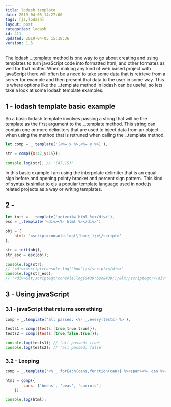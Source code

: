 ```yaml
---
title: lodash template
date: 2019-04-05 14:27:00
tags: [js,lodash]
layout: post
categories: lodash
id: 411
updated: 2019-04-05 15:18:36
version: 1.5
---
```


The [lodash \_.template](https://lodash.com/docs/4.17.11#template) method is one way to go about creating and using templates to turn javaScript code into formatted html, and other formates as well for that matter. When making any kind of web based project with javaScript there will often be a need to take some data that is retrieve from a server for example and then present that data to the user in some way. This is where options like the \_.template method in lodash can be useful, so lets take a look at some lodash template examples.

<!-- more -->

## 1 - lodash template basic example

So a basic lodash template involves passing a string that will be the template as the first argument to the \_.template method. This string can contain one or more delimiters that are used to inject data from an object when using the method that is retruned when calling the \_.template method.

```js
let comp = _.template('(<%= x %>,<%= y %>)'),
 
str = comp({x:47,y:15});
 
console.log(str); // '(47,15)'
```

In this basic example I am using the interpolate delimiter that is an equal sign before and opening pointy bracket and percent sign pattern. This kind of [syntax is similar to ejs](/2017/12/07/nodejs-ejs-javascript-templates/) a popular template language used in node.js related projects as a way or writing templates.


## 2 - 

```js
let init = _.template('<div><%= html %></div>'),
esc = _.template('<div><%- html %></div>'),
 
obj = {
    html: '<script>console.log(\'boo\');<\/script>'
},
 
str = init(obj),
str_esc = esc(obj);
 
console.log(str); 
// '<div><script>console.log('boo');</script></div>'
console.log(str_esc); 
// '<div>&lt;script&gt;console.log(&#39;boo&#39;);&lt;/script&gt;</div>'
```

## 3 - Using javaScript

### 3.1 - javaScript that returns something

```js
comp = _.template('all passed: <%- _.every(tests) %>'),

tests1 = comp({tests:[true,true,true]}),
tests2 = comp({tests:[true,false,true]});
 
console.log(tests1); // 'all passed: true'
console.log(tests2); // 'all passed: false'
```

### 3.2 - Looping

```js
comp = _.template('<% _.forEach(cans,function(can){ %><span><%- can %><\/span><br><%});%>'),
 
html = comp({
        cans: ['beens', 'peas', 'carrots']
    });
 
console.log(html);
```